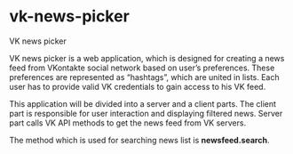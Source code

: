 # vk-news-picker

  VK news picker
  
  VK news picker is a web application, which is designed for creating a news feed from VKontakte social network based on user’s preferences. These preferences are represented as “hashtags”, which are united in lists. Each user has to provide valid VK credentials to gain access to his VK feed.
  
  This application will be divided into a server and a client parts. The client  part is responsible for user interaction and displaying filtered news. Server part calls VK API methods to get the news feed from VK servers.

  The method which is used for searching news list is <b>newsfeed.search</b>.
